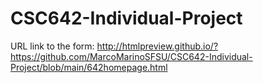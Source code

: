 # CSC642-Individual-Project

URL link to the form:
http://htmlpreview.github.io/?https://github.com/MarcoMarinoSFSU/CSC642-Individual-Project/blob/main/642homepage.html
